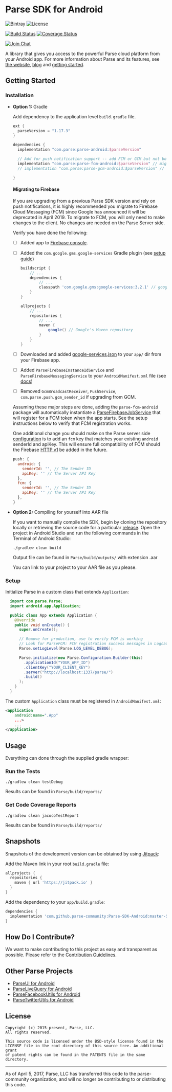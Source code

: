 # Parse SDK for Android

[![Bintray][bintray-svg]][bintray-link]
[![License][license-svg]][license-link]

[![Build Status][build-status-svg]][build-status-link]
[![Coverage Status][coverage-status-svg]][coverage-status-link]

[![Join Chat](https://img.shields.io/badge/gitter-join%20chat%20%E2%86%92-brightgreen.svg)](https://gitter.im/ParsePlatform/Chat)

A library that gives you access to the powerful Parse cloud platform from your Android app.
For more information about Parse and its features, see [the website][parseplatform.org], [blog][blog] and [getting started][guide].

## Getting Started

### Installation
- **Option 1:** Gradle

  Add dependency to the application level `build.gradle` file.

  ```groovy
  ext {
    parseVersion = "1.17.3"
  }
  ```

  ```groovy
  dependencies {
    implementation "com.parse:parse-android:$parseVersion"

    // Add for push notification support -- add FCM or GCM but not both.
    implementation "com.parse:parse-fcm-android:$parseVersion" // migrate to FCM
    // implementation "com.parse:parse-gcm-android:$parseVersion" // deprecated GCM support

  }
  ```

  #### Migrating to Firebase  

  If you are upgrading from a previous Parse SDK version and rely on push notifications, it is highly recommended you migrate to Firebase Cloud Messaging (FCM) since Google has announced it will be deprecated in April 2019.  To migrate to FCM, you will only need to make changes to the client.  No changes are needed on the Parse Server side.

  Verify you have done the following:

  - [ ] Added app to [Firebase console](https://console.firebase.google.com/u/0/).
  - [ ] Added the `com.google.gms.google-services` Gradle plugin (see [setup guide](https://firebase.google.com/docs/android/setup))

      ```groovy
      buildscript {
          // ...
          dependencies {
              // ...
              classpath 'com.google.gms:google-services:3.2.1' // google-services plugin
          }
      }

      allprojects {
          // ...
          repositories {
              // ...
              maven {
                  google() // Google's Maven repository
              }
          }
      }
      ```

  - [ ] Downloaded and added [google-services.json](https://support.google.com/firebase/answer/7015592) to your `app/` dir from your Firebase app.
  - [ ] Added `ParseFirebaseInstanceIdService` and `ParseFirebaseMessagingService` to your `AndroidManifest.xml` file (see [docs](https://github.com/parse-community/Parse-SDK-Android/blob/master/fcm/README.md))
  - [ ] Removed `GcmBroadcastReceiver`, `PushService`, `com.parse.push.gcm_sender_id` if upgrading from GCM.

  Assuming these major steps are done, adding the `parse-fcm-android` package will automatically instantiate a [ParseFirebaseJobService](https://github.com/parse-community/Parse-SDK-Android/blob/master/fcm/src/main/java/com/parse/fcm/ParseFirebaseJobService.java) that will register for a FCM token when the app starts.   See the setup instructions below to verify that FCM registration works.

  One additional change you should make on the Parse server side [configuration](http://docs.parseplatform.org/parse-server/guide/#2-configure-parse-server) is to add an `fcm` key that matches your existing `android` senderId and apiKey.  This will ensure full compatibility of FCM should the Firebase [HTTP v1](https://firebase.google.com/docs/reference/fcm/rest/v1/projects.messages) be added in the future.

  ```javascript
  push: {
    android: {
      senderId: '', // The Sender ID
      apiKey: '' // The Server API Key
    },
    fcm: {
      senderId: '', // The Sender ID
      apiKey: '' // The Server API Key
    },
  }
  ```

- **Option 2:** Compiling for yourself into AAR file

  If you want to manually compile the SDK, begin by cloning the repository locally or retrieving the source code for a particular [release][releases]. Open the project in Android Studio and run the following commands in the Terminal of Android Studio:

  ```
  ./gradlew clean build
  ```
  Output file can be found in `Parse/build/outputs/` with extension .aar

  You can link to your project to your AAR file as you please.


### Setup
Initialize Parse in a custom class that extends `Application`:
```java
  import com.parse.Parse;
  import android.app.Application;

  public class App extends Application {
    @Override
    public void onCreate() {
      super.onCreate();

      // Remove for production, use to verify FCM is working
      // Look for ParseFCM: FCM registration success messages in Logcat to confirm.
      Parse.setLogLevel(Parse.LOG_LEVEL_DEBUG);

      Parse.initialize(new Parse.Configuration.Builder(this)
        .applicationId("YOUR_APP_ID")
        .clientKey("YOUR_CLIENT_KEY")
        .server("http://localhost:1337/parse/")
        .build()
      );
    }
  }
```

The custom `Application` class must be registered in `AndroidManifest.xml`:

```xml
<application
    android:name=".App"
    ...>
    ...
</application>
```

## Usage
Everything can done through the supplied gradle wrapper:

### Run the Tests
```
./gradlew clean testDebug
```
Results can be found in `Parse/build/reports/`

### Get Code Coverage Reports
```
./gradlew clean jacocoTestReport
```
Results can be found in `Parse/build/reports/`

## Snapshots

Snapshots of the development version can be obtained by using [Jitpack][jitpack-snapshot-link]:

Add the Maven link in your root `build.gradle` file:

  ```groovy
  allprojects {
    repositories {
      maven { url 'https://jitpack.io' }
    }
  }					      
  ```

Add the dependency to your `app/build.gradle`:

  ```groovy
  dependencies {
    implementation 'com.github.parse-community:Parse-SDK-Android:master-SNAPSHOT'
  }
  ```

## How Do I Contribute?
We want to make contributing to this project as easy and transparent as possible. Please refer to the [Contribution Guidelines][contributing].

## Other Parse Projects

 - [ParseUI for Android][parseui-link]
 - [ParseLiveQuery for Android][parselivequery-link]
 - [ParseFacebookUtils for Android][parsefacebookutils-link]
 - [ParseTwitterUtils for Android][parsetwitterutils-link]

## License
    Copyright (c) 2015-present, Parse, LLC.
    All rights reserved.

    This source code is licensed under the BSD-style license found in the
    LICENSE file in the root directory of this source tree. An additional grant
    of patent rights can be found in the PATENTS file in the same directory.

-----

As of April 5, 2017, Parse, LLC has transferred this code to the parse-community organization, and will no longer be contributing to or distributing this code.

 [parseplatform.org]: http://parseplatform.org/
 [blog]: http://blog.parse.com/
 [guide]: http://docs.parseplatform.org/android/guide/

 [latest]: https://search.maven.org/remote_content?g=com.parse&a=parse-android&v=LATEST
 [snap]: https://oss.jfrog.org/artifactory/oss-snapshot-local/com/parse/parse-android/

 [bintray-svg]: https://api.bintray.com/packages/parse/maven/com.parse:parse-android/images/download.svg
 [bintray-link]: https://bintray.com/parse/maven/com.parse:parse-android

 [jitpack-snapshot-link]: https://jitpack.io/#parse-community/Parse-SDK-Android/master-SNAPSHOT

 [license-svg]: https://img.shields.io/badge/license-BSD-lightgrey.svg
 [license-link]: https://github.com/parse-community/Parse-SDK-Android/blob/master/LICENSE

 [build-status-svg]: https://travis-ci.org/parse-community/Parse-SDK-Android.svg?branch=master
 [build-status-link]: https://travis-ci.org/parse-community/Parse-SDK-Android

 [coverage-status-svg]: https://img.shields.io/codecov/c/github/parse-community/Parse-SDK-Android/master.svg
 [coverage-status-link]: https://codecov.io/github/parse-community/Parse-SDK-Android?branch=master

 [parseui-link]: https://github.com/parse-community/ParseUI-Android
 [parselivequery-link]: https://github.com/parse-community/ParseLiveQuery-Android

 [parsefacebookutils-link]: https://github.com/parse-community/ParseFacebookUtils-Android
 [parsetwitterutils-link]: https://github.com/parse-community/ParseTwitterUtils-Android

 [releases]: https://github.com/parse-community/Parse-SDK-Android/releases
 [contributing]: CONTRIBUTING.md
